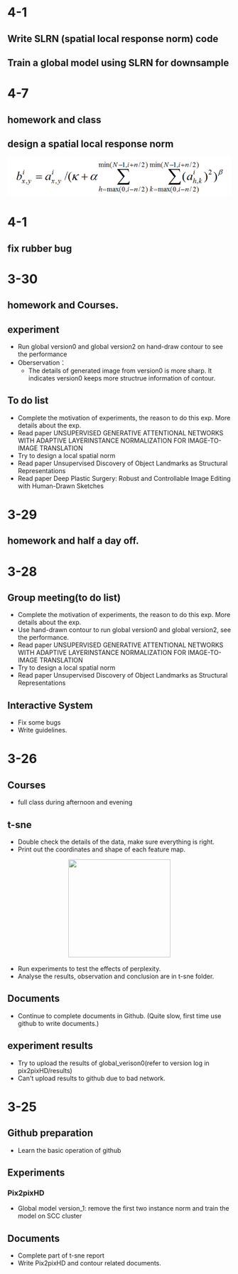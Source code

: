 # 4-1
## Write SLRN (spatial local response norm) code
## Train a global model using SLRN for downsample
# 4-7
## homework and class
## design a spatial local response norm
<div align="center">
  <img src = '/figures/daily_report_Yang/SLRN.jpg' >
</div>

# 4-1
## fix rubber bug
# 3-30
## homework and Courses.
## experiment
* Run global version0 and global version2 on hand-draw contour to see the performance
* Oberservation：
  * The details of generated image from version0 is more sharp. It indicates version0 keeps more structrue information of contour. 
## To do list
* Complete the motivation of experiments, the reason to do this exp. More details about the exp.
* Read paper UNSUPERVISED GENERATIVE ATTENTIONAL NETWORKS WITH ADAPTIVE LAYERINSTANCE NORMALIZATION FOR IMAGE-TO-IMAGE
TRANSLATION
* Try to design a local spatial norm
* Read paper Unsupervised Discovery of Object Landmarks as Structural Representations
* Read paper Deep Plastic Surgery: Robust and Controllable Image Editing with Human-Drawn Sketches


# 3-29
## homework and half a day off.


# 3-28
## Group meeting(to do list)
* Complete the motivation of experiments, the reason to do this exp. More details about the exp.
* Use hand-drawn contour to run global version0 and global version2, see the performance.
* Read paper UNSUPERVISED GENERATIVE ATTENTIONAL NETWORKS WITH ADAPTIVE LAYERINSTANCE NORMALIZATION FOR IMAGE-TO-IMAGE
TRANSLATION
* Try to design a local spatial norm
* Read paper Unsupervised Discovery of Object Landmarks as Structural Representations
## Interactive System 
* Fix some bugs
* Write guidelines.



# 3-26
## Courses
* full class during afternoon and evening
## t-sne
* Double check the details of the data, make sure everything is right.
* Print out the coordinates and shape of each feature map.
<div align="center">
  <img src = '/t-sne/Figure/fig1.png' width = '230px' height = '220px'>
</div>

* Run experiments to test the effects of perplexity.
* Analyse the results, observation and conclusion are in t-sne folder.
## Documents
* Continue to complete documents in Github. (Quite slow, first time use github to write documents.)
## experiment results
* Try to upload the results of global_verison0(refer to version log in pix2pixHD/results)
* Can't upload results to github due to bad network.
# 3-25
## Github preparation
* Learn the basic operation of github
## Experiments
### Pix2pixHD
* Global model version_1: remove the first two instance norm and train the model on SCC cluster
## Documents
* Complete part of t-sne report
* Write Pix2pixHD and contour related documents.
